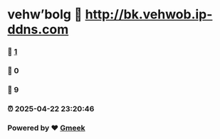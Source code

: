 # vehw’bolg :link: http://bk.vehwob.ip-ddns.com 
### :page_facing_up: [1](http://bk.vehwob.ip-ddns.com/tag.html) 
### :speech_balloon: 0 
### :hibiscus: 9 
### :alarm_clock: 2025-04-22 23:20:46 
### Powered by :heart: [Gmeek](https://github.com/Meekdai/Gmeek)
